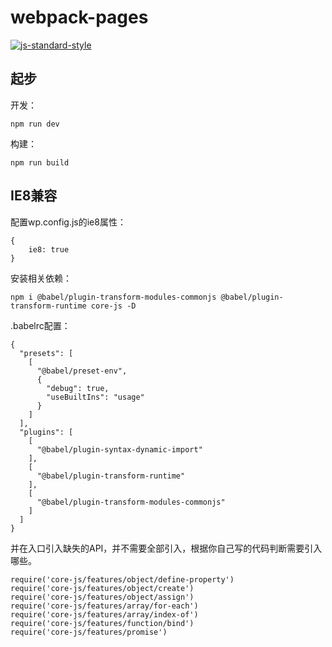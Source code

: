# webpack-pages

[![js-standard-style](https://img.shields.io/badge/code%20style-standard-brightgreen.svg)](http://standardjs.com)


## 起步

开发：
```
npm run dev
```

构建：
```
npm run build
```

## IE8兼容

配置wp.config.js的ie8属性：
```
{
    ie8: true
}
```


安装相关依赖：
```
npm i @babel/plugin-transform-modules-commonjs @babel/plugin-transform-runtime core-js -D
```

.babelrc配置：
```
{
  "presets": [
    [
      "@babel/preset-env",
      {
        "debug": true,
        "useBuiltIns": "usage"
      }
    ]
  ],
  "plugins": [
    [
      "@babel/plugin-syntax-dynamic-import"
    ],
    [
      "@babel/plugin-transform-runtime"
    ],
    [
      "@babel/plugin-transform-modules-commonjs"
    ]
  ]
}

```

并在入口引入缺失的API，并不需要全部引入，根据你自己写的代码判断需要引入哪些。
```
require('core-js/features/object/define-property')
require('core-js/features/object/create')
require('core-js/features/object/assign')
require('core-js/features/array/for-each')
require('core-js/features/array/index-of')
require('core-js/features/function/bind')
require('core-js/features/promise')
```
